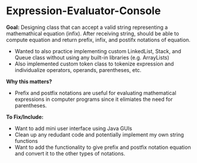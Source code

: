 # Expression-Evaluator-Console
**Goal:** Designing class that can accept a valid string representing a mathemathical equation (infix). After receiving string, should be able to compute equation and return prefix, infix, and postifx notations of equation.
- Wanted to also practice implementing custom LinkedList, Stack, and Queue class without using any built-in libraries (e.g. ArrayLists)
- Also implemented custom token class to tokenize expression and individualize operators, operands, parentheses, etc.

**Why this matters?**
- Prefix and postfix notations are useful for evaluating mathematical expressions in computer programs since it elimiates the need for parentheses.

**To Fix/Include:**
- Want to add mini user interface using Java GUIs
- Clean up any redudant code and potentially implement my own string functions
- Want to add the functionality to give prefix and postfix notation equation and convert it to the other types of notations.

